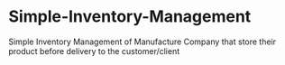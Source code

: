 # Simple-Inventory-Management
Simple Inventory Management of Manufacture Company that store their product before delivery to the customer/client
